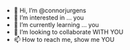 - 👋 Hi, I’m @connorjurgens
- 👀 I’m interested in ... you
- 🌱 I’m currently learning ... you
- 💞️ I’m looking to collaborate WITH YOU
- 📫 How to reach me, show me YOU

<!---
connorjurgens/connorjurgens is a ✨ special ✨ repository because its `README.md` (this file) appears on your GitHub profile.
You can click the Preview link to take a look at your changes.
--->

